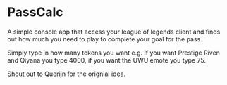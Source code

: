 # PassCalc

A simple console app that access your league of legends client and finds out how much you need to play to complete your goal for the pass.

Simply type in how many tokens you want e.g. If you want Prestige Riven and Qiyana you type 4000, if you want the UWU emote you type 75.

Shout out to Querijn for the orignial idea.
